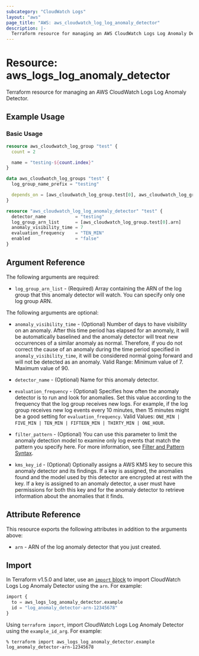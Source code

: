 ```yaml
---
subcategory: "CloudWatch Logs"
layout: "aws"
page_title: "AWS: aws_cloudwatch_log_log_anomaly_detector"
description: |-
  Terraform resource for managing an AWS CloudWatch Logs Log Anomaly Detector.
---
```


# Resource: aws_logs_log_anomaly_detector

Terraform resource for managing an AWS CloudWatch Logs Log Anomaly Detector.

## Example Usage

### Basic Usage

```terraform
resource aws_cloudwatch_log_group "test" {
  count = 2

  name = "testing-${count.index}"
}

data aws_cloudwatch_log_groups "test" {
  log_group_name_prefix = "testing"

  depends_on = [aws_cloudwatch_log_group.test[0], aws_cloudwatch_log_group.test[1]]
}

resource "aws_cloudwatch_log_log_anomaly_detector" "test" {
  detector_name           = "testing"
  log_group_arn_list      = [aws_cloudwatch_log_group.test[0].arn]
  anomaly_visibility_time = 7
  evaluation_frequency    = "TEN_MIN"
  enabled                 = "false"
}
```

## Argument Reference

The following arguments are required:

* `log_group_arn_list` - (Required) Array containing the ARN of the log group that this anomaly detector will watch. You can specify only one log group ARN.

The following arguments are optional:

* `anomaly_visibility_time` - (Optional) Number of days to have visibility on an anomaly. After this time period has elapsed for an anomaly, it will be automatically baselined and the anomaly detector will treat new occurrences of a similar anomaly as normal. Therefore, if you do not correct the cause of an anomaly during the time period specified in `anomaly_visibility_time`, it will be considered normal going forward and will not be detected as an anomaly. Valid Range: Minimum value of 7. Maximum value of 90.

* `detector_name` - (Optional) Name for this anomaly detector.

* `evaluation_frequency` - (Optional) Specifies how often the anomaly detector is to run and look for anomalies. Set this value according to the frequency that the log group receives new logs. For example, if the log group receives new log events every 10 minutes, then 15 minutes might be a good setting for `evaluation_frequency`. Valid Values: `ONE_MIN | FIVE_MIN | TEN_MIN | FIFTEEN_MIN | THIRTY_MIN | ONE_HOUR`.

* `filter_pattern` - (Optional) You can use this parameter to limit the anomaly detection model to examine only log events that match the pattern you specify here. For more information, see [Filter and Pattern Syntax](https://docs.aws.amazon.com/AmazonCloudWatch/latest/logs/FilterAndPatternSyntax.html).

* `kms_key_id` - (Optional) Optionally assigns a AWS KMS key to secure this anomaly detector and its findings. If a key is assigned, the anomalies found and the model used by this detector are encrypted at rest with the key. If a key is assigned to an anomaly detector, a user must have permissions for both this key and for the anomaly detector to retrieve information about the anomalies that it finds.

## Attribute Reference

This resource exports the following attributes in addition to the arguments above:

* `arn` -  ARN of the log anomaly detector that you just created.

## Import

In Terraform v1.5.0 and later, use an [`import` block](https://developer.hashicorp.com/terraform/language/import) to import CloudWatch Logs Log Anomaly Detector using the `arn`. For example:

```terraform
import {
  to = aws_logs_log_anomaly_detector.example
  id = "log_anomaly_detector-arn-12345678"
}
```

Using `terraform import`, import CloudWatch Logs Log Anomaly Detector using the `example_id_arg`. For example:

```console
% terraform import aws_logs_log_anomaly_detector.example log_anomaly_detector-arn-12345678
```
